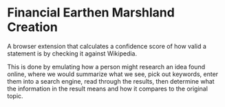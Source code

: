 # Financial Earthen Marshland Creation

A browser extension that calculates a confidence score of how valid a statement is by checking it against Wikipedia.

This is done by emulating how a person might research an idea found online, where we would summarize what we see, pick out keywords, enter them into a search engine, read through the results, then determine what the information in the result means and how it compares to the original topic.
